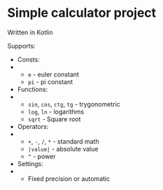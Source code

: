 # Simple calculator project
Written in Kotlin

Supports:
- Consts:
- - `e` - euler constant
  - `pi` - pi constant
- Functions:
- - `sin`, `cos`, `ctg`, `tg` - trygonometric
  - `log`, `ln` - logarithms
  - `sqrt` - Square root
- Operators:
- - `+`, `-`, `/`, `*` - standard math
  - `|value|` - absolute value
  - `^` - power
- Settings:
- - Fixed precision or automatic
